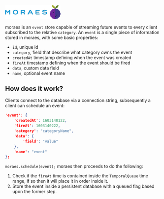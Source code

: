 <img src="docs/images/logo.png" alt="drawing" width="180">


moraes is an `event` store capable of streaming future events to every client subscribed to the relative `category`.
An `event` is a single piece of information stored in moraes, with some basic properties:
- `id`, unique id
- `category`, field that describe what category owns the event
- `createdAt` timestamp defining when the event was created
- `fireAt` timestamp defining when the event should be fired
- `data`, custom data field
- `name`, optional event name

## How does it work?

Clients connect to the database via a connection string, subsequently a client can schedule an event:
```json
'event': {
    'createdAt': 1603140122,
    'fireAt': 1603140222,
    'category': "categoryName",
    'data': {
        'field': "value"
    },
    'name': "event"
};
```
`moraes.schedule(event);`
moraes then proceeds to do the following:

1) Check if the `fireAt` time is contained inside the `TemporalQueue` time range, if so then it will place it in order inside it.
2) Store the event inside a persistent database with a queued flag based upon the former step.
